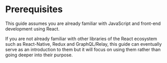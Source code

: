 # Prerequisites

This guide assumes you are already familiar with JavaScript and front-end development using React.

If you are not already familiar with other libraries of the React ecosystem such as React-Native, Redux and GraphQL/Relay, this guide can eventually serve as an introduction to them but it will focus on using them rather than going deeper into their purpose.

